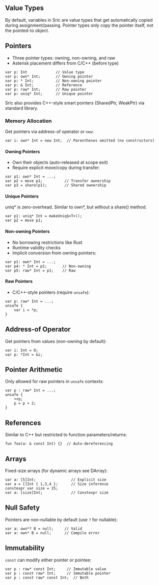 ## Value Types

By default, variables in Sric are value types that get automatically copied during assignment/passing. Pointer types only copy the pointer itself, not the pointed-to object.

## Pointers
- Three pointer types: owning, non-owning, and raw
- Asterisk placement differs from C/C++ (before type)

```sric
var p: Int             // Value type
var p: own* Int;       // Owning pointer
var p: * Int;          // Non-owning pointer
var p: & Int;          // Reference
var p: raw* Int;       // Raw pointer
var p: uniq* Int;      // Unique pointer
```

Sric also provides C++-style smart pointers (SharedPtr, WeakPtr) via standard library.

### Memory Allocation
Get pointers via address-of operator or `new`:

```sric
var i: own* Int = new Int;  // Parentheses omitted (no constructors)
```

#### Owning Pointers
- Own their objects (auto-released at scope exit)
- Require explicit move/copy during transfer:

```sric
var p1: own* Int = ...;
var p2 = move p1;          // Transfer ownership
var p3 = share(p1);        // Shared ownership
```

#### Unique Pointers
uniq* is zero-overhead. Similar to own*, but without a share() method.

```sric
var p1: uniq* Int = makeUniq$<T>();
var p2 = move p1;
```

#### Non-owning Pointers
- No borrowing restrictions like Rust
- Runtime validity checks
- Implicit conversion from owning pointers:

```sric
var p1: own* Int = ...;
var p4: * Int = p1;       // Non-owning
var p5: raw* Int = p1;    // Raw
```

#### Raw Pointers
- C/C++-style pointers (require `unsafe`):
```sric
var p: raw* Int = ...;
unsafe {
    var i = *p;
}
```

## Address-of Operator
Get pointers from values (non-owning by default):

```sric
var i: Int = 0;
var p: *Int = &i;
```

## Pointer Arithmetic
Only allowed for raw pointers in `unsafe` contexts:

```sric
var p : raw* Int = ...;
unsafe {
    ++p;
    p = p + 2;
}
```

## References
Similar to C++ but restricted to function parameters/returns:

```sric
fun foo(a: & const Int) {}  // Auto-dereferencing
```

## Arrays
Fixed-size arrays (for dynamic arrays see DArray):

```sric
var a: [5]Int;                // Explicit size
var a = []Int { 1,3,4 };      // Size inference
constexpr var size = 15;
var a: [size]Int;             // Constexpr size
```

## Null Safety
Pointers are non-nullable by default (use `?` for nullable):

```sric
var a: own*? B = null;     // Valid
var a: own* B = null;      // Compile error
```

## Immutability
`const` can modify either pointer or pointee:

```sric
var p : raw* const Int;     // Immutable value
var p : const raw* Int;     // Immutable pointer
var p : const raw* const Int;  // Both
```
